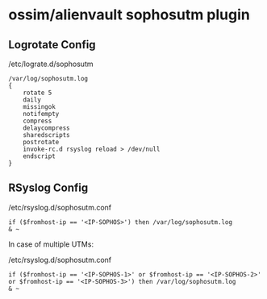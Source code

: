 # ossim/alienvault sophosutm plugin

Logrotate Config
----------------
/etc/lograte.d/sophosutm
```
/var/log/sophosutm.log
{
    rotate 5
    daily
    missingok
    notifempty
    compress
    delaycompress
    sharedscripts
    postrotate
    invoke-rc.d rsyslog reload > /dev/null
    endscript
}
```


RSyslog Config
----------------
/etc/rsyslog.d/sophosutm.conf
```
if ($fromhost-ip == '<IP-SOPHOS>') then /var/log/sophosutm.log
& ~
```
In case of multiple UTMs:


/etc/rsyslog.d/sophosutm.conf
```
if ($fromhost-ip == '<IP-SOPHOS-1>' or $fromhost-ip == '<IP-SOPHOS-2>' or $fromhost-ip == '<IP-SOPHOS-3>') then /var/log/sophosutm.log
& ~
```
